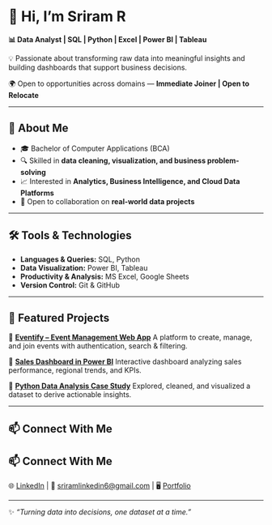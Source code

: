 
# 👋 Hi, I’m Sriram R

**📊 Data Analyst | SQL | Python | Excel | Power BI | Tableau**

💡 Passionate about transforming raw data into meaningful insights and building dashboards that support business decisions.

🌍 Open to opportunities across domains — **Immediate Joiner | Open to Relocate**

---


## 🚀 About Me

* 🎓 Bachelor of Computer Applications (BCA)
* 🔍 Skilled in **data cleaning, visualization, and business problem-solving**
* 📈 Interested in **Analytics, Business Intelligence, and Cloud Data Platforms**
* 🤝 Open to collaboration on **real-world data projects**

---


## 🛠️ Tools & Technologies

* **Languages & Queries:** SQL, Python
* **Data Visualization:** Power BI, Tableau
* **Productivity & Analysis:** MS Excel, Google Sheets
* **Version Control:** Git & GitHub

---


## 📂 Featured Projects

📌 **[Eventify – Event Management Web App](#)**
A platform to create, manage, and join events with authentication, search & filtering.

📌 **[Sales Dashboard in Power BI](#)**
Interactive dashboard analyzing sales performance, regional trends, and KPIs.

📌 **[Python Data Analysis Case Study](#)**
Explored, cleaned, and visualized a dataset to derive actionable insights.

---


## 📫 Connect With Me

## 📫 Connect With Me  

🌐 [LinkedIn](https://www.linkedin.com/in/sriram--r) | 📧 [sriramlinkedin6@gmail.com](mailto:sriramlinkedin6@gmail.com)  | 🖥️ [Portfolio](#)

---

✨ *“Turning data into decisions, one dataset at a time.”*


